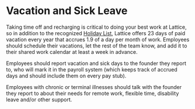 # Vacation and Sick Leave

Taking time off and recharging is critical to doing your best work at Lattice, so in addition to the recognized [Holiday List](https://github.com/latticemarkets/handbook/blob/master/Benefits%20and%20Perks/Holiday%20List.md), Lattice offers 23 days of paid vacation every year that accrues 1.9 of a day per month of work. Employees should schedule their vacations, let the rest of the team know, and add it to their shared work calendar at least a week in advance.

Employees should report vacation and sick days to the founder they report to, who will mark it in the payroll system (which keeps track of accrued days and should include them on every pay stub).

Employees with chronic or terminal illnesses should talk with the founder they report to about their needs for remote work, flexible time, disability leave and/or other support.
